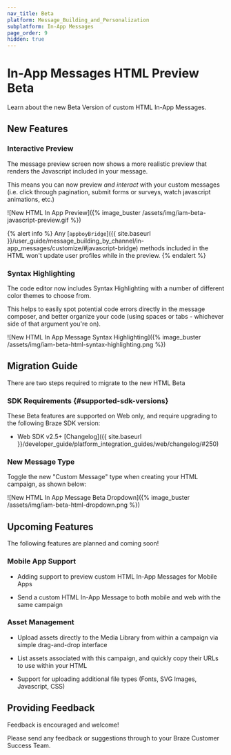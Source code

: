 ```yaml
---
nav_title: Beta
platform: Message_Building_and_Personalization
subplatform: In-App Messages
page_order: 9
hidden: true
---
```


# In-App Messages HTML Preview Beta

Learn about the new Beta Version of custom HTML In-App Messages.

## New Features

### Interactive Preview

The message preview screen now shows a more realistic preview that renders the Javascript included in your message.

This means you can now preview _and interact_ with your custom messages (i.e. click through pagination, submit forms or surveys, watch javascript animations, etc.)

![New HTML In App Preview]({% image_buster /assets/img/iam-beta-javascript-preview.gif %})

{% alert info %}
Any [`appboyBridge`]({{ site.baseurl }}/user_guide/message_building_by_channel/in-app_messages/customize/#javascript-bridge) methods included in the HTML won't update user profiles while in the preview.
{% endalert %}

### Syntax Highlighting

The code editor now includes Syntax Highlighting with a number of different color themes to choose from.

This helps to easily spot potential code errors directly in the message composer, and better organize your code (using spaces or tabs - whichever side of that argument you're on).

![New HTML In App Message Syntax Highlighting]({% image_buster /assets/img/iam-beta-html-syntax-highlighting.png %})


## Migration Guide

There are two steps required to migrate to the new HTML Beta

### SDK Requirements {#supported-sdk-versions}

These Beta features are supported on Web only, and require upgrading to the following Braze SDK version:

* Web SDK v2.5+ [Changelog]({{ site.baseurl }}/developer_guide/platform_integration_guides/web/changelog/#250)

<!-- * Android SDK v5.0+ [Changelog]({{ site.baseurl }}/developer_guide/platform_integration_guides/android/changelog/#500) -->

### New Message Type

Toggle the new "Custom Message" type when creating your HTML campaign, as shown below:

![New HTML In App Message Beta Dropdown]({% image_buster /assets/img/iam-beta-html-dropdown.png %})

<!--
### Cross-Channel HTML Messages

This new HTML message type can now be used across both mobile and web!

As always, it's recommended to [nudge users to upgrade]({{ site.baseurl }}/user_guide/engagement_tools/campaigns/ideas_and_strategies/new_features/) their mobile apps before launching campaigns that depend on newer Braze SDK versions.

![New HTML In App Message Cross Channel]({% image_buster /assets/img/iam-beta-html-cross-channel.png %})
-->
## Upcoming Features

The following features are planned and coming soon!

### Mobile App Support

* Adding support to preview custom HTML In-App Messages for Mobile Apps

* Send a custom HTML In-App Message to both mobile and web with the same campaign

### Asset Management

* Upload assets directly to the Media Library from within a campaign via simple drag-and-drop interface

* List assets associated with this campaign, and quickly copy their URLs to use within your HTML

* Support for uploading additional file types (Fonts, SVG Images, Javascript, CSS)

## Providing Feedback

Feedback is encouraged and welcome! 

Please send any feedback or suggestions through to your Braze Customer Success Team.